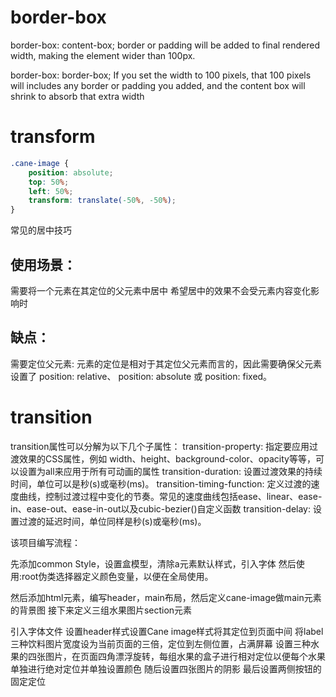 # border-box

border-box: content-box;
border or padding will be added to final rendered width, making the element wider than 100px.

border-box: border-box;
If you set the width to 100 pixels, that 100 pixels will includes any border or padding you added,
and the content box will shrink to absorb that extra width

# transform
```css
.cane-image {
    position: absolute;
    top: 50%;
    left: 50%;
    transform: translate(-50%, -50%);
}

```
常见的居中技巧
## 使用场景：
需要将一个元素在其定位的父元素中居中
希望居中的效果不会受元素内容变化影响时
## 缺点：
需要定位父元素: 元素的定位是相对于其定位父元素而言的，因此需要确保父元素设置了 position: relative、 position: absolute 或 position: fixed。

# transition

transition属性可以分解为以下几个子属性：
transition-property: 指定要应用过渡效果的CSS属性，例如 width、height、background-color、opacity等等，可以设置为all来应用于所有可动画的属性
transition-duration: 设置过渡效果的持续时间，单位可以是秒(s)或毫秒(ms)。
transition-timing-function: 定义过渡的速度曲线，控制过渡过程中变化的节奏。常见的速度曲线包括ease、linear、ease-in、ease-out、ease-in-out以及cubic-bezier()自定义函数
transition-delay: 设置过渡的延迟时间，单位同样是秒(s)或毫秒(ms)。


该项目编写流程：

先添加common Style，设置盒模型，清除a元素默认样式，引入字体
然后使用:root伪类选择器定义颜色变量，以便在全局使用。

然后添加html元素，编写header，main布局，然后定义cane-image做main元素的背景图
接下来定义三组水果图片section元素

引入字体文件
设置header样式设置Cane image样式将其定位到页面中间
将label三种饮料图片宽度设为当前页面的三倍，定位到左侧位置，占满屏幕
设置三种水果的四张图片，在页面四角漂浮旋转，每组水果的盒子进行相对定位以便每个水果单独进行绝对定位并单独设置颜色
随后设置四张图片的阴影
最后设置两侧按钮的固定定位

